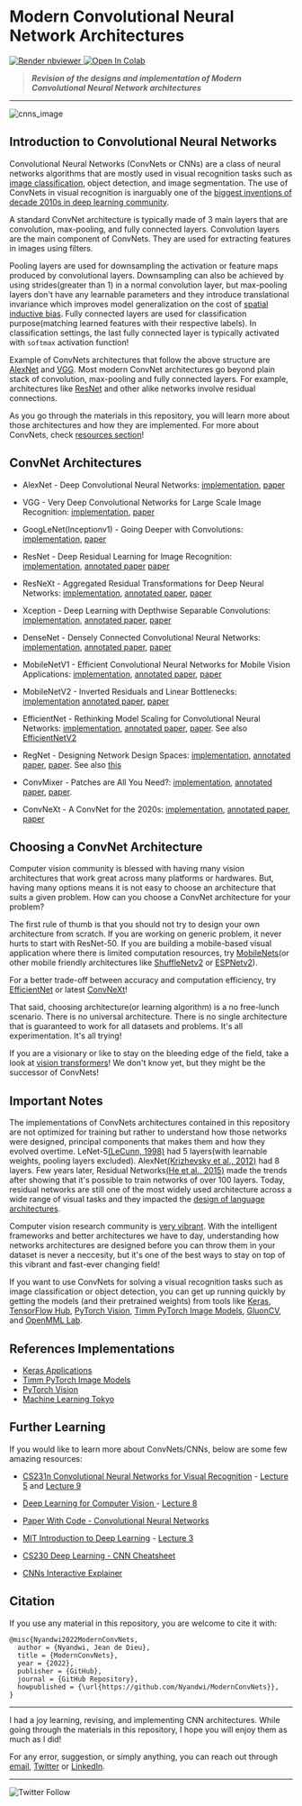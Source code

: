 # Modern Convolutional Neural Network Architectures

<p style='text-align: justify;'> <a href="https://nbviewer.jupyter.org/github/Nyandwi/ModernConvNets"><img src="https://raw.githubusercontent.com/jupyter/design/master/logos/Badges/nbviewer_badge.svg" alt="Render nbviewer" /> </a> <a href="https://colab.research.google.com/github/Nyandwi/ModernConvNets" target="_parent"><img src="https://colab.research.google.com/assets/colab-badge.svg" alt="Open In Colab"/></a> </p>

>***Revision of the designs and implementation of Modern Convolutional Neural Network architectures***
-------

![cnns_image](images/gitcover.png)

## Introduction to Convolutional Neural Networks

Convolutional Neural Networks (ConvNets or CNNs) are a class of neural networks algorithms that are mostly used in visual recognition tasks such as [image classification](https://twitter.com/Jeande_d/status/1462040682437120001), object detection, and image segmentation. The use of ConvNets in visual recognition is inarguably one of the [biggest inventions of decade 2010s in deep learning community](https://twitter.com/Jeande_d/status/1501188511281549321?s=20&t=dCZzcKKoXgvVL_8ebVDclg).

A standard ConvNet architecture is typically made of 3 main layers that are convolution, max-pooling, and fully connected layers. Convolution layers are the main component of ConvNets. They are used for extracting features in images using filters. 

Pooling layers are used for downsampling the activation or feature maps produced by convolutional layers. Downsampling can also be achieved by using strides(greater than 1) in a normal convolution layer, but max-pooling layers don't have any learnable parameters and they introduce translational invariance which improves model generalization on the cost of [spatial inductive bias](https://samiraabnar.github.io/articles/2020-05/indist). Fully connected layers are used for classification purpose(matching learned features with their respective labels). In classification settings, the last fully connected layer is typically activated with `softmax` activation function!

Example of ConvNets architectures that follow the above structure are [AlexNet](convnets/01-alexnet.ipynb) and [VGG](convnets/02-vgg.ipynb). Most modern ConvNet architectures go beyond plain stack of convolution, max-pooling and fully connected layers. For example, architectures like [ResNet](convnets/04-resnet.ipynb) and other alike networks involve residual connections.

As you go through the materials in this repository, you will learn more about those architectures and how they are implemented. For more about ConvNets, check [resources section](#further-learning)!

## ConvNet Architectures

* AlexNet - Deep Convolutional Neural Networks: [implementation](convnets/01-alexnet.ipynb), [paper](https://proceedings.neurips.cc/paper/2012/file/c399862d3b9d6b76c8436e924a68c45b-Paper.pdf)
  
* VGG - Very Deep Convolutional Networks for Large Scale Image Recognition: [implementation](convnets/02-vgg.ipynb), [paper](https://arxiv.org/pdf/1409.1556.pdf)
  
* GoogLeNet(Inceptionv1) - Going Deeper with Convolutions: [implementation](convnets/03-googlenet.ipynb), [paper](https://arxiv.org/abs/1409.4842)

* ResNet - Deep Residual Learning for Image Recognition: [implementation](convnets/04-resnet.ipynb), [annotated paper](annotated_papers/resnet.pdf) [paper](https://arxiv.org/abs/1512.03385)

* ResNeXt - Aggregated Residual Transformations for Deep Neural Networks: [implementation](convnets/06-resnext.ipynb), [annotated paper](annotated_papers/resnext.pdf), [paper](https://arxiv.org/abs/1611.05431v2)

* Xception - Deep Learning with Depthwise Separable Convolutions: [implementation](convnets/07-xception.ipynb), [annotated paper](annotated_papers/xception.pdf), [paper](https://arxiv.org/abs/1610.02357)

* DenseNet - Densely Connected Convolutional Neural Networks: [implementation](convnets/05-densenet.ipynb), [annotated paper](annotated_papers/densenet.pdf), [paper](https://arxiv.org/abs/1608.06993v5)

* MobileNetV1 - Efficient Convolutional Neural Networks for Mobile Vision Applications: [implementation](convnets/08-mobilenet.ipynb), [annotated paper](annotated_papers/mobilenet.pdf), [paper](https://arxiv.org/abs/1704.04861v1)

* MobileNetV2 - Inverted Residuals and Linear Bottlenecks: [implementation](convnets/09-mobilenetv2.ipynb) [annotated paper](annotated_papers/mobilenetv2.pdf), [paper](https://arxiv.org/abs/1801.04381)

* EfficientNet - Rethinking Model Scaling for Convolutional Neural Networks: [implementation](convnets/10-efficientnet.ipynb), [annotated paper](annotated_papers/efficientnetv1.pdf), [paper](https://arxiv.org/abs/1905.11946v5). See also [EfficientNetV2](https://arxiv.org/abs/2104.00298v3)

* RegNet - Designing Network Design Spaces: [implementation](convnets/11-regnet.ipynb), [annotated paper](annotated_papers/regnet.pdf), [paper](https://arxiv.org/abs/2003.13678). See also [this](https://arxiv.org/abs/2103.06877)

* ConvMixer - Patches are All You Need?: [implementation](convnets/12-convmixer.ipynb), [annotated paper](annotated_papers/convmixer.pdf), [paper](https://openreview.net/pdf?id=TVHS5Y4dNvM).

* ConvNeXt - A ConvNet for the 2020s: [implementation](convnets/13-convnext.ipynb), [annotated paper](annotated_papers/convnexts.pdf), [paper](https://arxiv.org/abs/2201.03545)

## Choosing a ConvNet Architecture

Computer vision community is blessed with having many vision architectures that work great across many platforms or hardwares. But, having many options means it is not easy to choose an architecture that suits a given problem. How can you choose a ConvNet architecture for your problem?

The first rule of thumb is that you should not try to design your own architecture from scratch. If you are working on generic problem, it never hurts to start with ResNet-50. If you are building a mobile-based visual application where there is limited computation resources, try [MobileNets](https://arxiv.org/abs/1801.04381)(or other mobile friendly architectures like [ShuffleNetv2](https://arxiv.org/abs/1807.11164) or [ESPNetv2](https://arxiv.org/abs/1811.11431)). 

For a better trade-off between accuracy and computation efficiency, try [EfficientNet](convnets/10-efficientnet.ipynb) or latest [ConvNeXt](convnets/13-convnext.ipynb)!

That said, choosing architecture(or learning algorithm) is a no free-lunch scenario. There is no universal architecture. There is no single architecture that is guaranteed to work for all datasets and problems. It's all experimentation. It's all trying!

If you are a visionary or like to stay on the bleeding edge of the field, take a look at [vision transformers](https://paperswithcode.com/method/vision-transformer)! We don't know yet, but they might be the successor of ConvNets!


## Important Notes

The implementations of ConvNets architectures contained in this repository are not optimized for training but rather to understand how those networks were designed, principal components that makes them and how they evolved overtime. LeNet-5[(LeCunn, 1998)](http://vision.stanford.edu/cs598_spring07/papers/Lecun98.pdf) had 5 layers(with learnable weights, pooling layers excluded). AlexNet[(Krizhevsky et al., 2012)](https://proceedings.neurips.cc/paper/2012/file/c399862d3b9d6b76c8436e924a68c45b-Paper.pdf) had 8 layers. Few years later, Residual Networks[(He et al., 2015)](https://arxiv.org/abs/1512.03385) made the trends after showing that it's possible to train networks of over 100 layers. Today, residual networks are still one of the most widely used architecture across a wide range of visual tasks and they impacted the [design of language architectures](https://arxiv.org/abs/2203.00555). 

Computer vision research community is [very vibrant](https://twitter.com/Jeande_d/status/1446468370182799364).
With the intelligent frameworks and better architectures we have to day, understanding how networks architectures are designed before you can throw them in your dataset is never a neccesity, but it's one of the best ways to stay on top of this vibrant and fast-ever changing field!

If you want to use ConvNets for solving a visual recognition tasks such as image classification or object detection, you can get up running quickly by getting the models (and their pretrained weights) from tools like [Keras](https://keras.io), [TensorFlow Hub](https://tfhub.dev), [PyTorch Vision](https://github.com/pytorch/vision), [Timm PyTorch Image Models](https://github.com/rwightman/pytorch-image-models), [GluonCV](https://cv.gluon.ai), and [OpenMML Lab](https://github.com/open-mmlab).

## References Implementations

* [Keras Applications](https://github.com/keras-team/keras/tree/master/keras/applications)
* [Timm PyTorch Image Models](https://github.com/rwightman/pytorch-image-models)
* [PyTorch Vision](https://github.com/pytorch/vision)
* [Machine Learning Tokyo](https://github.com/Machine-Learning-Tokyo/CNN-Architectures)

## Further Learning

If you would like to learn more about ConvNets/CNNs, below are some few amazing resources:

* [CS231n Convolutional Neural Networks for Visual Recognition](http://cs231n.stanford.edu) - [Lecture 5](https://www.youtube.com/watch?v=bNb2fEVKeEo&list=PL3FW7Lu3i5JvHM8ljYj-zLfQRF3EO8sYv&index=5) and [Lecture 9](https://www.youtube.com/watch?v=DAOcjicFr1Y&list=PL3FW7Lu3i5JvHM8ljYj-zLfQRF3EO8sYv&index=9)

* [Deep Learning for Computer Vision ](https://www.youtube.com/playlist?list=PL5-TkQAfAZFbzxjBHtzdVCWE0Zbhomg7r) - [Lecture 8](https://www.youtube.com/watch?v=XaZIlVrIO-Q&list=PL5-TkQAfAZFbzxjBHtzdVCWE0Zbhomg7r&index=8)

* [Paper With Code - Convolutional Neural Networks](https://paperswithcode.com/methods/category/convolutional-neural-networks)

* [MIT Introduction to Deep Learning](http://introtodeeplearning.com) - [Lecture 3](https://www.youtube.com/watch?v=AjtX1N_VT9E&list=PLtBw6njQRU-rwp5__7C0oIVt26ZgjG9NI&index=4)

* [CS230 Deep Learning - CNN Cheatsheet](https://stanford.edu/~shervine/teaching/cs-230/cheatsheet-convolutional-neural-networks)

* [CNNs Interactive Explainer](https://poloclub.github.io/cnn-explainer/)

## Citation

If you use any material in this repository, you are welcome to cite it with:

```
@misc{Nyandwi2022ModernConvNets,
  author = {Nyandwi, Jean de Dieu},
  title = {ModernConvNets},
  year = {2022},
  publisher = {GitHub},
  journal = {GitHub Repository},
  howpublished = {\url{https://github.com/Nyandwi/ModernConvNets}},
}
```
***************************

I had a joy learning, revising, and implementing CNN architectures. While going through the materials in this repository, I hope you will enjoy them as much as I did!

For any error, suggestion, or simply anything, you can reach out through [email](mailto:johnjw7084@gmail.com), [Twitter](https://twitter.com/Jeande_d) or [LinkedIn](https://www.linkedin.com/in/nyandwi/).

******

![Twitter Follow](https://img.shields.io/twitter/follow/jeande_d?style=social)
